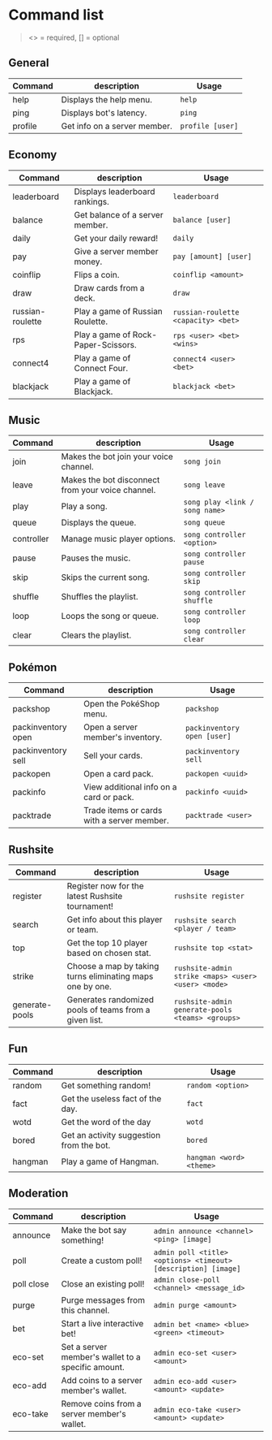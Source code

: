 # Command list
><> = required, [] = optional

## General
|	Command	| description	| Usage
|---------------|--------------------|--------------|
| help	|	Displays the help menu.	|	`help`	|
| ping	|	Displays bot's latency.	|	`ping`	|
| profile	|	Get info on a server member.	|	`profile [user]`	|


## Economy
|	Command	| description	| Usage
|---------------|--------------------|--------------|
| leaderboard	|	Displays leaderboard rankings.	|	`leaderboard`	|
| balance	|	Get balance of a server member.	|	`balance [user]`	|
| daily	|	Get your daily reward!	|	`daily`	|
| pay	|	Give a server member money.	|	`pay [amount] [user]`	|
| coinflip	|	Flips a coin.	|	`coinflip <amount>`	|
| draw	|	Draw cards from a deck.	|	`draw`	|
| russian-roulette	|	Play a game of Russian Roulette.	|	`russian-roulette <capacity> <bet>`	|
| rps	|	Play a game of Rock-Paper-Scissors.	|	`rps <user> <bet> <wins>`	|
| connect4	|	Play a game of Connect Four.	|	`connect4 <user> <bet>`	|
| blackjack	|	Play a game of Blackjack.	|	`blackjack <bet>`	|


## Music
|	Command	| description	| Usage
|---------------|--------------------|--------------|
| join	|	Makes the bot join your voice channel.	|	`song join`	|
| leave	|	Makes the bot disconnect from your voice channel.	|	`song leave`	|
| play	|	Play a song.	|	`song play <link / song name>`	|
| queue	|	Displays the queue.	|	`song queue`	|
| controller	|	Manage music player options.	|	`song controller <option>`	|
| pause	|	Pauses the music.	|	`song controller pause`	|
| skip	|	Skips the current song.	|	`song controller skip`	|
| shuffle	|	Shuffles the playlist.	|	`song controller shuffle`	|
| loop	|	Loops the song or queue.	|	`song controller loop`	|
| clear	|	Clears the playlist.	|	`song controller clear`	|


## Pokémon
|	Command	| description	| Usage
|---------------|--------------------|--------------|
| packshop	|	Open the PokéShop menu.	|	`packshop`	|
| packinventory open	|	Open a server member's inventory.	|	`packinventory open [user]`	|
| packinventory sell	|	Sell your cards.	|	`packinventory sell`	|
| packopen	|	Open a card pack.	|	`packopen <uuid>`	|
| packinfo	|	View additional info on a card or pack.	|	`packinfo <uuid>`	|
| packtrade	|	Trade items or cards with a server member.	|	`packtrade <user>`	|


## Rushsite
|	Command	| description	| Usage
|---------------|--------------------|--------------|
| register	|	Register now for the latest Rushsite tournament!	|	`rushsite register`	|
| search	|	Get info about this player or team.	|	`rushsite search <player / team>`	|
| top	|	Get the top 10 player based on chosen stat.	|	`rushsite top <stat>`	|
| strike	|	Choose a map by taking turns eliminating maps one by one.	|	`rushsite-admin strike <maps> <user> <user> <mode>`	|
| generate-pools	|	Generates randomized pools of teams from a given list.	|	`rushsite-admin generate-pools <teams> <groups>`	|


## Fun
|	Command	| description	| Usage
|---------------|--------------------|--------------|
| random	|	Get something random!	|	`random <option>`	|
| fact	|	Get the useless fact of the day.	|	`fact`	|
| wotd	|	Get the word of the day	|	`wotd`	|
| bored	|	Get an activity suggestion from the bot.	|	`bored`	|
| hangman	|	Play a game of Hangman.	|	`hangman <word> <theme>`	|


## Moderation
|	Command	| description	| Usage
|---------------|--------------------|--------------|
| announce |	Make the bot say something!	|	`admin announce <channel> <ping> [image]`	|
| poll	|	Create a custom poll!	|	`admin poll <title> <options> <timeout> [description] [image]`	|
| poll close	|	Close an existing poll!	|	`admin close-poll <channel> <message_id>`	|
| purge	|	Purge messages from this channel.	|	`admin purge <amount>`	|
| bet	|	Start a live interactive bet!	|	`admin bet <name> <blue> <green> <timeout>`	|
| eco-set	|	Set a server member's wallet to a specific amount.	|	`admin eco-set <user> <amount>`	|
| eco-add	|	Add coins to a server member's wallet.	|	`admin eco-add <user> <amount> <update>`	|
| eco-take |	Remove coins from a server member's wallet.	|	`admin eco-take <user> <amount> <update>`	|
